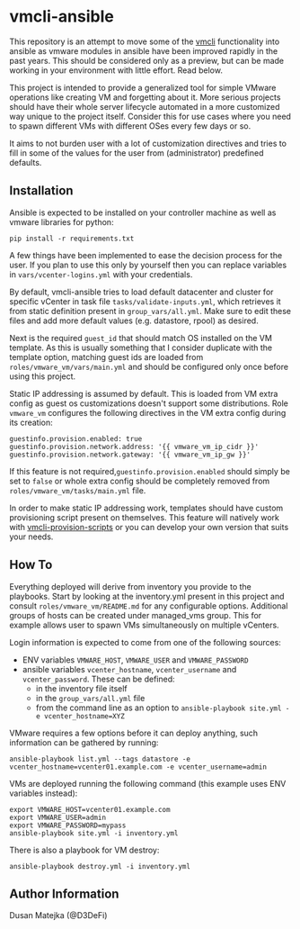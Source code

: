 vmcli-ansible
=============

This repository is an attempt to move some of the [vmcli](https://github.com/D3DeFi/vmcli) functionality into ansible
as vmware modules in ansible have been improved rapidly in the past years. This should be considered only as a preview,
but can be made working in your environment with little effort. Read below.

This project is intended to provide a generalized tool for simple VMware operations like creating VM and forgetting
about it. More serious projects should have their whole server lifecycle automated in a more customized way unique
to the project itself. Consider this for use cases where you need to spawn different VMs with different OSes every few
days or so.

It aims to not burden user with a lot of customization directives and tries to fill in some of the values for the
user from (administrator) predefined defaults.

Installation
------------

Ansible is expected to be installed on your controller machine as well as vmware libraries for python:

    pip install -r requirements.txt

A few things have been implemented to ease the decision process for the user. If you plan to use this only by yourself
then you can replace variables in `vars/vcenter-logins.yml` with your credentials.

By default, vmcli-ansible tries to load default datacenter and cluster for specific vCenter in task file
`tasks/validate-inputs.yml`, which retrieves it from static definition present in `group_vars/all.yml`.
Make sure to edit these files and add more default values (e.g. datastore, rpool) as desired.

Next is the required `guest_id` that should match OS installed on the VM template. As this is usually something that I
consider duplicate with the template option, matching guest ids are loaded from `roles/vmware_vm/vars/main.yml` and
should be configured only once before using this project.

Static IP addressing is assumed by default. This is loaded from VM extra config as guest os customizations doesn't
support some distributions. Role `vmware_vm` configures the following directives in the VM extra config during its creation:

    guestinfo.provision.enabled: true
    guestinfo.provision.network.address: '{{ vmware_vm_ip_cidr }}'
    guestinfo.provision.network.gateway: '{{ vmware_vm_ip_gw }}'

If this feature is not required,`guestinfo.provision.enabled` should simply be set to `false` or whole extra config
should be completely removed from `roles/vmware_vm/tasks/main.yml` file.

In order to make static IP addressing work, templates should have custom provisioning script present on themselves.
This feature will natively work with [vmcli-provision-scripts](https://github.com/D3DeFi/vmcli-provision-scripts)
or you can develop your own version that suits your needs.

How To
------

Everything deployed will derive from inventory you provide to the playbooks. Start by looking at the inventory.yml
present in this project and consult `roles/vmware_vm/README.md` for any configurable options. Additional groups of
hosts can be created under managed\_vms group. This for example allows user to spawn VMs simultaneously on multiple
vCenters.

Login information is expected to come from one of the following sources:

* ENV variables `VMWARE_HOST`, `VMWARE_USER` and `VMWARE_PASSWORD`
* ansible variables `vcenter_hostname`, `vcenter_username` and `vcenter_password`. These can be defined:
  * in the inventory file itself
  * in the `group_vars/all.yml` file
  * from the command line as an option to `ansible-playbook site.yml -e vcenter_hostname=XYZ`

VMware requires a few options before it can deploy anything, such information can be gathered by running:

    ansible-playbook list.yml --tags datastore -e vcenter_hostname=vcenter01.example.com -e vcenter_username=admin

VMs are deployed running the following command (this example uses ENV variables instead):

    export VMWARE_HOST=vcenter01.example.com
    export VMWARE_USER=admin
    export VMWARE_PASSWORD=mypass
    ansible-playbook site.yml -i inventory.yml

There is also a playbook for VM destroy:

    ansible-playbook destroy.yml -i inventory.yml

Author Information
------------------

Dusan Matejka (@D3DeFi)

